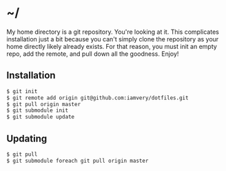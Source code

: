 # ~/

My home directory is a git repository. You're looking at it. This complicates
installation just a bit because you can't simply clone the repository as your
home directly likely already exists. For that reason, you must init an empty
repo, add the remote, and pull down all the goodness. Enjoy!

## Installation

```bash
$ git init
$ git remote add origin git@github.com:iamvery/dotfiles.git
$ git pull origin master
$ git submodule init
$ git submodule update
```

## Updating

```bash
$ git pull
$ git submodule foreach git pull origin master
```
